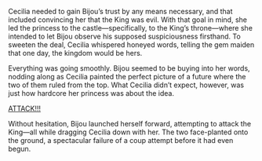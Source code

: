 <!-- title: A Failed Coup -->

Cecilia needed to gain Bijou’s trust by any means necessary, and that included convincing her that the King was evil. With that goal in mind, she led the princess to the castle—specifically, to the King’s throne—where she intended to let Bijou observe his supposed suspiciousness firsthand. To sweeten the deal, Cecilia whispered honeyed words, telling the gem maiden that one day, the kingdom would be hers.

Everything was going smoothly. Bijou seemed to be buying into her words, nodding along as Cecilia painted the perfect picture of a future where the two of them ruled from the top. What Cecilia didn’t expect, however, was just how hardcore her princess was about the idea.

[ATTACK!!!](#embed:https://www.youtube.com/live/2ATTd32AV-Q?feature=shared\&t=10481)

Without hesitation, Bijou launched herself forward, attempting to attack the King—all while dragging Cecilia down with her. The two face-planted onto the ground, a spectacular failure of a coup attempt before it had even begun.
